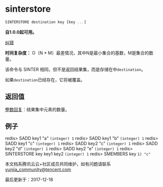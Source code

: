 # sinterstore

```javascript
SINTERSTORE destination key [key ...]
```

**自1.0.0起可用。**

[纠错](javascript:;)

**时间复杂度：** O（N * M）最差情况，其中N是最小集合的基数，M是集合的数量。

该命令与 SINTER 相同，但不是返回结果集，而是存储在中`destination`。

如果`destination`已经存在，它将被覆盖。

## 返回值

[整数回复](https://redis.io/topics/protocol#integer-reply)：结果集中元素的数量。

## 例子

redis> SADD key1 "a" `(integer) 1` redis> SADD key1 "b" `(integer) 1` redis> SADD key1 "c" `(integer) 1` redis> SADD key2 "c" `(integer) 1` redis> SADD key2 "d" `(integer) 1` redis> SADD key2 "e" `(integer) 1` redis> SINTERSTORE key key1 key2 `(integer) 1` redis> SMEMBERS key `1) "c"`

本文档系腾讯云云+社区成员共同维护，如有问题请联系 yunjia_community@tencent.com

最后更新于：2017-12-18